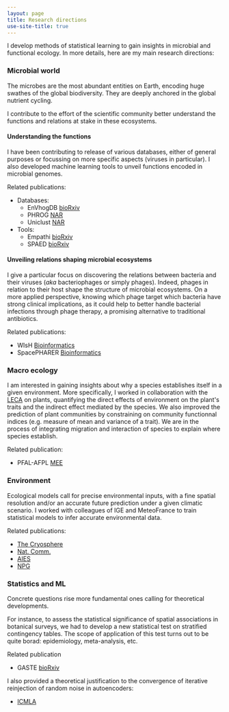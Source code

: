 ```yaml
---
layout: page
title: Research directions
use-site-title: true
---
```



I develop methods of statistical learning to gain insights in microbial and functional ecology. In more details, here are my main research directions:

### Microbial world

The microbes are the most abundant entities on Earth, encoding huge swathes of the global biodiversity. They are deeply anchored in the global nutrient cycling.

I contribute to the effort of the scientific community better understand the functions and relations at stake in these ecosystems.

#### Understanding the functions
I have been contributing to release of various databases, either of general purposes or focussing on more specific aspects (viruses in particular). I also developed machine learning tools to unveil functions encoded in microbial genomes.

Related publications:
* Databases:
	* EnVhogDB [bioRxiv](https://www.biorxiv.org/content/10.1101/2024.06.25.600602) 
	* PHROG  [NAR](https://academic.oup.com/nargab/article/3/3/lqab067/6342220)
	* Uniclust [NAR](https://academic.oup.com/nar/article/45/D1/D170/2605730)
* Tools:
	* Empathi [bioRxiv](https://www.biorxiv.org/content/10.1101/2024.12.31.630607)
	* SPAED [bioRxiv](https://www.biorxiv.org/content/10.1101/2025.04.25.650745)

#### Unveiling relations shaping microbial ecosystems

I give a particular focus on discovering the relations between bacteria and their viruses (*aka* bacteriophages or simply phages). Indeed, phages in relation to their host shape the structure of microbial ecosystems. On a more applied perspective, knowing which phage target which bacteria have strong clinical implications, as it could help to better handle bacterial infections through phage therapy, a promising alternative to traditional antibiotics.

Related publications:
* WIsH [Bioinformatics](https://academic.oup.com/bioinformatics/article-abstract/33/19/3113/3964377)
* SpacePHARER [Bioinformatics](https://academic.oup.com/bioinformatics/article/37/19/3364/6207963)

### Macro ecology

I am interested in gaining insights about why a species establishes itself in a given environment. More specifically, I worked in collaboration with the [LECA](https://leca.osug.fr/?lang=en) on plants, quantifying the direct effects of environment on the plant's traits and the indirect effect mediated by the species. We also improved the prediction of plant communities by constraining on community functionnal indices (e.g. measure of mean and variance of a trait).
We are in the process of integrating migration and interaction of species to explain where species establish.

Related publication:
* PFAL-AFPL [MEE](https://besjournals.onlinelibrary.wiley.com/doi/full/10.1111/2041-210X.14203)


### Environment

Ecological models call for precise environmental inputs, with a fine spatial resolution and/or an accurate future prediction under a given climatic scenario. I worked with colleagues of IGE and MeteoFrance to train statistical models to infer accurate environmental data.

Related publications:
* [The Cryosphere](https://tc.copernicus.org/articles/14/565/2020/tc-14-565-2020.html)
* [Nat. Comm.](https://www.nature.com/articles/s41467-022-28033-0)
* [AIES](https://journals.ametsoc.org/view/journals/aies/2/1/AIES-D-22-0034.1.xml)
* [NPG](https://npg.copernicus.org/articles/31/75/2024/npg-31-75-2024.html)


### Statistics and ML

Concrete questions rise more fundamental ones calling for theoretical developments.
 
For instance, to assess the statistical significance of spatial associations in botanical surveys, we had to develop a new statistical test on stratified contingency tables. The scope of application of this test turns out to be quite borad: epidemiology, meta-analysis, etc.

Related publication 
* GASTE [bioRxiv](https://www.biorxiv.org/content/10.1101/2024.07.26.605317)

I also provided a theoretical justification to the convergence of iterative reinjection of random noise in autoencoders:
* [ICMLA](https://ieeexplore.ieee.org/abstract/document/9356324)

